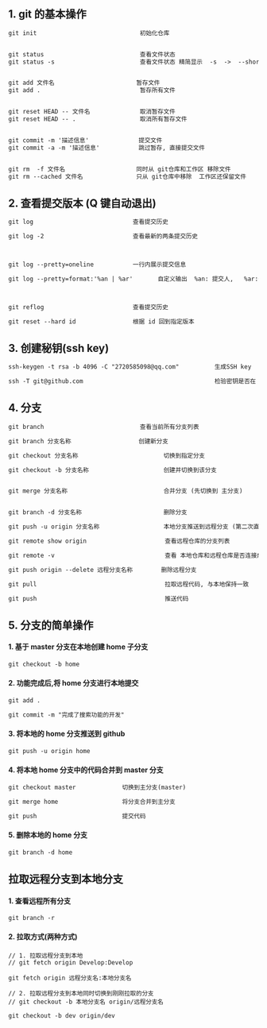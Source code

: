 ## 1. git 的基本操作

```txt
git init                             初始化仓库


git status                           查看文件状态
git status -s                        查看文件状态 精简显示  -s  ->  --short


git add 文件名                       暂存文件
git add .                            暂存所有文件


git reset HEAD -- 文件名              取消暂存文件
git reset HEAD -- .                  取消所有暂存文件


git commit -m '描述信息'              提交文件
git commit -a -m '描述信息'           跳过暂存, 直接提交文件


git rm  -f 文件名                    同时从 git仓库和工作区 移除文件
git rm --cached 文件名               只从 git仓库中移除  工作区还保留文件
```

## 2. 查看提交版本 (Q 键自动退出)

```txt
git log                            查看提交历史

git log -2                         查看最新的两条提交历史



git log --pretty=oneline           一行内展示提交信息

git log --pretty=format:'%an | %ar'       自定义输出  %an: 提交人,   %ar:作者修改日期



git reflog                         查看提交历史

git reset --hard id                根据 id 回到指定版本
```

## 3. 创建秘钥(ssh key)

```txt
ssh-keygen -t rsa -b 4096 -C "2720585098@qq.com"          生成SSH key

ssh -T git@github.com                                     检验密钥是否在 github 中存在
```

## 4. 分支

```txt
git branch                           查看当前所有分支列表

git branch 分支名称                   创建新分支

git checkout 分支名称                        切换到指定分支

git checkout -b 分支名称                     创建并切换到该分支


git merge 分支名称                           合并分支 (先切换到 主分支)


git branch -d 分支名称                       删除分支
```

```txt
git push -u origin 分支名称                  本地分支推送到远程分支 (第二次直接  git push)

git remote show origin                      查看远程仓库的分支列表

git remote -v                               查看 本地仓库和远程仓库是否连接成功

git push origin --delete 远程分支名称        删除远程分支
```

```txt
git pull                                    拉取远程代码, 与本地保持一致

git push                                    推送代码
```

## 5. 分支的简单操作

#### 1. 基于 master 分支在本地创建 home 子分支

```txt
git checkout -b home
```

#### 2. 功能完成后,将 home 分支进行本地提交

```txt
git add .

git commit -m "完成了搜索功能的开发"
```

#### 3. 将本地的 home 分支推送到 github

```txt
git push -u origin home
```

#### 4. 将本地 home 分支中的代码合并到 master 分支

```txt
git checkout master             切换到主分支(master)

git merge home                  将分支合并到主分支

git push                        提交代码
```

#### 5. 删除本地的 home 分支

```txt
git branch -d home
```

## 拉取远程分支到本地分支

#### 1. 查看远程所有分支

```git
git branch -r
```

#### 2. 拉取方式(两种方式)

```git
// 1. 拉取远程分支到本地
// git fetch origin Develop:Develop

git fetch origin 远程分支名:本地分支名
```

```git
// 2. 拉取远程分支到本地同时切换到刚刚拉取的分支
// git checkout -b 本地分支名 origin/远程分支名

git checkout -b dev origin/dev
```
